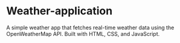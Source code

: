 # Weather-application
A simple weather app that fetches real-time weather data using the OpenWeatherMap API. Built with HTML, CSS, and JavaScript.
